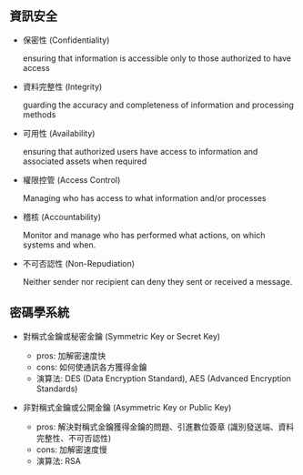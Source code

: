 ## 資訊安全

  - 保密性 (Confidentiality)
  
       ensuring that information is accessible only to those authorized to have access
  
  - 資料完整性 (Integrity)
  
       guarding the accuracy and completeness of information and processing methods
  
  - 可用性 (Availability)
  
       ensuring that authorized users have access to information and associated assets when required

  - 權限控管 (Access Control)
  
       Managing who has access to what information and/or processes

  - 稽核 (Accountability)
  
       Monitor and manage who has performed what actions, on which systems and when.

  - 不可否認性 (Non-Repudiation)
  
       Neither sender nor recipient can deny they sent or received a message.

## 密碼學系統

  - 對稱式金鑰或秘密金鑰 (Symmetric Key or Secret Key)
    - pros: 加解密速度快
    - cons: 如何使通訊各方獲得金鑰
    - 演算法: DES (Data Encryption Standard), AES (Advanced Encryption Standards)
    
  - 非對稱式金鑰或公開金鑰 (Asymmetric Key or Public Key)
    - pros: 解決對稱式金鑰獲得金鑰的問題、引進數位簽章 (識別發送端、資料完整性、不可否認性)
    - cons: 加解密速度慢
    - 演算法: RSA
